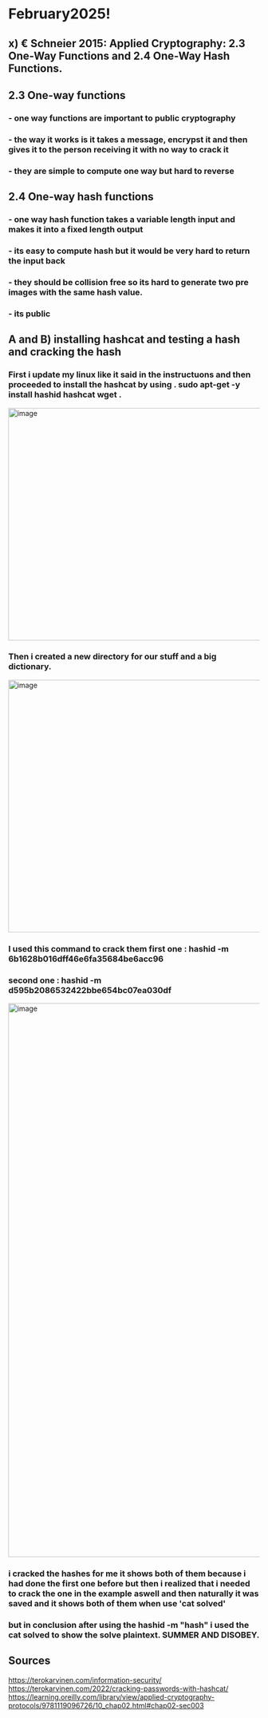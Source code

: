 # February2025!
## x) € Schneier 2015: Applied Cryptography: 2.3 One-Way Functions and 2.4 One-Way Hash Functions.
## 2.3 One-way functions
### - one way functions are important to public cryptography
### - the way it works is it takes a message, encrypst it and then gives it to the person receiving it with no way to crack it
### - they are simple to compute one way but hard to reverse

## 2.4 One-way hash functions	
### - one way hash function takes a variable length input and makes it into a fixed length output
### - its easy to compute hash but it would be very hard to return the input back 
### - they should be collision free so its hard to generate two pre images with the same hash value.
### - its public

## A and B) installing hashcat and testing a hash and cracking the hash
### First i update my linux like it said in the instructuons and then proceeded to install the hashcat by using . sudo apt-get -y install hashid hashcat wget .
<img width="1464" height="466" alt="image" src="https://github.com/user-attachments/assets/6e81b577-4d71-4c41-9f66-814b02f3e290" />

### Then i created a new directory for our stuff and a big dictionary.
<img width="1450" height="506" alt="image" src="https://github.com/user-attachments/assets/7c905559-6e01-452b-9741-c2d2e6d32a46" />


### I used this command to crack them first one : hashid -m 6b1628b016dff46e6fa35684be6acc96 
### second one : hashid -m d595b2086532422bbe654bc07ea030df
<img width="1476" height="1110" alt="image" src="https://github.com/user-attachments/assets/25fef359-e9cf-4c2f-a5c1-a942d9c67056" />

###  i cracked the hashes for me it shows both of them because i had done the first one before but then i realized that i needed to crack the one in the example aswell and then naturally it was saved and it shows both of them when use 'cat solved'

### but in conclusion after using the hashid -m "hash" i used the cat solved to show the solve plaintext. SUMMER AND DISOBEY.

## Sources

https://terokarvinen.com/information-security/
https://terokarvinen.com/2022/cracking-passwords-with-hashcat/
https://learning.oreilly.com/library/view/applied-cryptography-protocols/9781119096726/10_chap02.html#chap02-sec003



